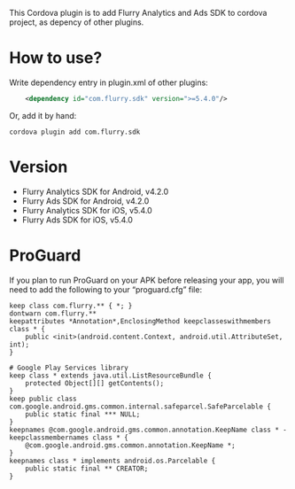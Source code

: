 
This Cordova plugin is to add Flurry Analytics and Ads SDK to cordova project, as depency of other plugins.

# How to use? #

Write dependency entry in plugin.xml of other plugins:

```xml
	<dependency id="com.flurry.sdk" version=">=5.4.0"/>
```

Or, add it by hand:

    cordova plugin add com.flurry.sdk
    
# Version #

* Flurry Analytics SDK for Android, v4.2.0
* Flurry Ads SDK for Android, v4.2.0
* Flurry Analytics SDK for iOS, v5.4.0
* Flurry Ads SDK for iOS, v5.4.0

# ProGuard #

If you plan to run ProGuard on your APK before releasing your app, you will need to add the following to your “proguard.cfg” file:
­
```
keep class com.flurry.** { *; }
­dontwarn com.flurry.**
­keepattributes *Annotation*,EnclosingMethod ­keepclasseswithmembers class * {
	public <init>(android.content.Context, android.util.AttributeSet, int); 
}

# Google Play Services library
­keep class * extends java.util.ListResourceBundle {
￼￼	protected Object[][] getContents(); 
}
­keep public class com.google.android.gms.common.internal.safeparcel.SafeParcelable {
	public static final *** NULL; 
}
­keepnames @com.google.android.gms.common.annotation.KeepName class * ­keepclassmembernames class * {
	@com.google.android.gms.common.annotation.KeepName *; 
}
­keepnames class * implements android.os.Parcelable { 
	public static final ** CREATOR;
}
```